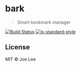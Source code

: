 # bark

> Smart bookmark manager

[![Build Status](https://travis-ci.org/bbmoz/bark.svg?branch=master)](https://travis-ci.org/bbmoz/bark/)
[![js-standard-style](https://img.shields.io/badge/code%20style-standard-brightgreen.svg)](http://standardjs.com/)

## License

MIT © Joe Lee